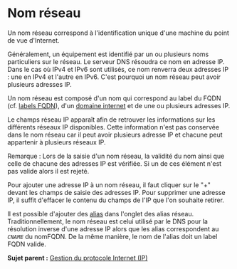 Nom réseau
==========

Un nom réseau correspond à l'identification unique d'une machine du
point de vue d'Internet.

Généralement, un équipement est identifié par un ou plusieurs noms
particuliers sur le réseau. Le serveur DNS résoudra ce nom en adresse
IP. Dans le cas où IPv4 et IPv6 sont utilisés, ce nom renverra deux
adresses IP : une en IPv4 et l'autre en IPv6. C'est pourquoi un nom
réseau peut avoir plusieurs adresses IP.

Un nom réseau est composé d'un nom qui correspond au label du FQDN (cf.
[labels FQDN](glossary/fqdn_label.html)), d'un [domaine
internet](glossary/fqdn.html) et de une ou plusieurs adresses IP.

Le champs réseau IP apparaît afin de retrouver les informations sur les
différents réseaux IP disponibles. Cette information n'est pas conservée
dans le nom réseau car il peut avoir plusieurs adresse IP et chacune
peut appartenir à plusieurs réseaux IP.

Remarque : Lors de la saisie d'un nom réseau, la validité du nom ainsi
que celle de chacune des adresses IP est vérifiée. Si un de ces élément
n'est pas valide alors il est rejeté.

Pour ajouter une adresse IP à un nom réseau, il faut cliquer sur le "+"
devant les champs de saisie des adresses IP. Pour supprimer une adresse
IP, il suffit d'effacer le contenu du champs de l'IP que l'on souhaite
retirer.

Il est possible d'ajouter des [alias](glossary/fqdn_label.html) dans
l'onglet des alias réseau. Traditionnellement, le nom réseau est celui
utilisé par le DNS pour la résolution inverse d'une adresse IP alors que
les alias correspondent au *`CNAME`* du nomFQDN. De la même manière, le
nom de l'alias doit un label FQDN valide.

**Sujet parent :** [Gestion du protocole Internet
(IP)](../glpi/inventory_ip.html "Le protocole IP est matérialisé sous plusieurs formes : adresses IP, réseaux IP, mais aussi des FQDN")
